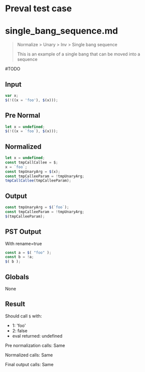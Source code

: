 # Preval test case

# single_bang_sequence.md

> Normalize > Unary > Inv > Single bang sequence
>
> This is an example of a single bang that can be moved into a sequence

#TODO

## Input

`````js filename=intro
var x;
$(!((x = 'foo'), $(x)));
`````

## Pre Normal


`````js filename=intro
let x = undefined;
$(!((x = `foo`), $(x)));
`````

## Normalized


`````js filename=intro
let x = undefined;
const tmpCallCallee = $;
x = `foo`;
const tmpUnaryArg = $(x);
const tmpCalleeParam = !tmpUnaryArg;
tmpCallCallee(tmpCalleeParam);
`````

## Output


`````js filename=intro
const tmpUnaryArg = $(`foo`);
const tmpCalleeParam = !tmpUnaryArg;
$(tmpCalleeParam);
`````

## PST Output

With rename=true

`````js filename=intro
const a = $( "foo" );
const b = !a;
$( b );
`````

## Globals

None

## Result

Should call `$` with:
 - 1: 'foo'
 - 2: false
 - eval returned: undefined

Pre normalization calls: Same

Normalized calls: Same

Final output calls: Same
